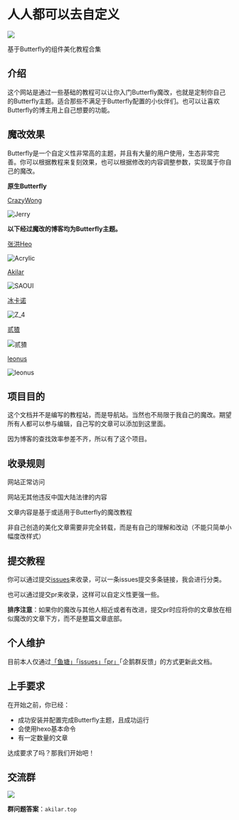 # 人人都可以去自定义

![](https://bu.dusays.com/2023/03/07/64069fa1348b0.webp)

基于Butterfly的组件美化教程合集

## 介绍

这个网站是通过一些基础的教程可以让你入门Butterfly魔改，也就是定制你自己的Butterfly主题。适合那些不满足于Butterfly配置的小伙伴们。也可以让喜欢Butterfly的博主用上自己想要的功能。

## 魔改效果

Butterfly是一个自定义性非常高的主题，并且有大量的用户使用，生态非常完善。你可以根据教程来复刻效果，也可以根据修改的内容调整参数，实现属于你自己的魔改。

**原生Butterfly**

[CrazyWong](https://blog.crazywong.com/)

![Jerry](https://p.zhheo.com/BLf7G423891181667291198698.png!blogimg)

**以下经过魔改的博客均为Butterfly主题。**

[张洪Heo](https://blog.zhheo.com/)

![Acrylic](https://p.zhheo.com/OzQimm23191181667291251479.png!blogimg)

[Akilar](https://akilar.top/)

![SAOUI](https://p.zhheo.com/HYfddG22891181667291308104.png!blogimg)

[冰卡诺](https://zfe.space/)

![Z_4](https://p.zhheo.com/szRPpO22191181667291361824.png!blogimg)

[贰猹](https://noionion.top/)

![贰猹](https://p.zhheo.com/ZlWysf20891181667291408374.png!blogimg)

[leonus](https://blog.leonus.cn/)

![leonus](https://p.zhheo.com/PYLvwm24891181667291568802.png!blogimg)

## 项目目的

这个文档并不是编写的教程站，而是导航站。当然也不局限于我自己的魔改。期望所有人都可以参与编辑，自己写的文章可以添加到这里面。

因为博客的查找效率参差不齐，所以有了这个项目。

## 收录规则

网站正常访问

网站无其他违反中国大陆法律的内容

文章内容是基于或适用于Butterfly的魔改教程

非自己创造的美化文章需要非完全转载，而是有自己的理解和改动（不能只简单小幅度改样式）

## 提交教程

你可以通过提交[issues](https://github.com/zhheo/hexo-butterfly-editor/issues)来收录，可以一条issues提交多条链接，我会进行分类。

也可以通过提交pr来收录，这样可以自定义性更强一些。

**排序注意**：如果你的魔改与其他人相近或者有改进，提交pr时应将你的文章放在相似魔改的文章下方，而不是整篇文章底部。

## 个人维护

目前本人仅通过[「鱼塘」](https://blog.zhheo.com/moments/)[「issues」](https://github.com/zhheo/hexo-butterfly-editor/issues)[「pr」](https://github.com/zhheo/hexo-butterfly-editor/pulls)「企鹅群反馈」的方式更新此文档。

## 上手要求

在开始之前，你已经：

- 成功安装并配置完成Butterfly主题，且成功运行
- 会使用hexo基本命令
- 有一定数量的文章

达成要求了吗？那我们开始吧！

## 交流群

![](https://bu.dusays.com/2023/03/07/64069f8caa8ea.jpg)

**群问题答案**：`akilar.top`